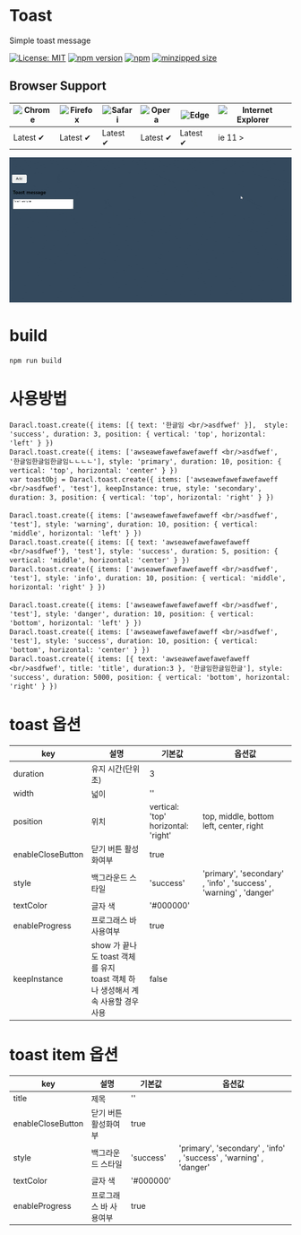 # Toast

Simple toast message

[![License: MIT](https://img.shields.io/badge/license-MIT-blue.svg)](https://github.com/darainfo/@daracl%2Ftoast/blob/main/LICENSE)
[![npm version](https://badge.fury.io/js/@daracl%2Ftoast.svg)](https://img.shields.io/npm/v/@daracl%2Ftoast)
[![npm](https://img.shields.io/npm/dt/@daracl%2Ftoast)](https://github.com/darainfo/daracl.toast/releases)
[![minzipped size](https://img.shields.io/bundlephobia/minzip/@daracl%2Ftoast)](https://bundlephobia.com/package/@daracl%2Ftoast)


## Browser Support

![Chrome](https://raw.github.com/alrra/browser-logos/master/src/chrome/chrome_48x48.png) | ![Firefox](https://raw.github.com/alrra/browser-logos/master/src/firefox/firefox_48x48.png) | ![Safari](https://raw.github.com/alrra/browser-logos/master/src/safari/safari_48x48.png) | ![Opera](https://raw.github.com/alrra/browser-logos/master/src/opera/opera_48x48.png) | ![Edge](https://raw.github.com/alrra/browser-logos/master/src/edge/edge_48x48.png) | ![Internet Explorer](https://raw.githubusercontent.com/alrra/browser-logos/main/src/archive/internet-explorer_9-11/internet-explorer_9-11_48x48.png)  
--- | --- | --- | --- | --- |  --- | 
Latest ✔ | Latest ✔ | Latest ✔ | Latest ✔ | Latest ✔ |   ie 11 > |


<p>
<img src="https://github.com/darainfo/daracl.toast/blob/main/demo.gif?raw=true"/>
</p>



# build
```
npm run build

```

# 사용방법
```
Daracl.toast.create({ items: [{ text: '한글임 <br/>asdfwef' }],  style: 'success', duration: 3, position: { vertical: 'top', horizontal: 'left' } })
Daracl.toast.create({ items: ['awseawefawefawefaweff <br/>asdfwef', '한글임한글임한글임ㄴㄴㄴㄴ'], style: 'primary', duration: 10, position: { vertical: 'top', horizontal: 'center' } })
var toastObj = Daracl.toast.create({ items: ['awseawefawefawefaweff <br/>asdfwef', 'test'], keepInstance: true, style: 'secondary', duration: 3, position: { vertical: 'top', horizontal: 'right' } })

Daracl.toast.create({ items: ['awseawefawefawefaweff <br/>asdfwef', 'test'], style: 'warning', duration: 10, position: { vertical: 'middle', horizontal: 'left' } })
Daracl.toast.create({ items: [{ text: 'awseawefawefawefaweff <br/>asdfwef'}, 'test'], style: 'success', duration: 5, position: { vertical: 'middle', horizontal: 'center' } })
Daracl.toast.create({ items: ['awseawefawefawefaweff <br/>asdfwef', 'test'], style: 'info', duration: 10, position: { vertical: 'middle', horizontal: 'right' } })

Daracl.toast.create({ items: ['awseawefawefawefaweff <br/>asdfwef', 'test'], style: 'danger', duration: 10, position: { vertical: 'bottom', horizontal: 'left' } })
Daracl.toast.create({ items: ['awseawefawefawefaweff <br/>asdfwef', 'test'], style: 'success', duration: 10, position: { vertical: 'bottom', horizontal: 'center' } })
Daracl.toast.create({ items: [{ text: 'awseawefawefawefaweff <br/>asdfwef', title: 'title', duration:3 }, '한글임한글임한글'], style: 'success', duration: 5000, position: { vertical: 'bottom', horizontal: 'right' } })

```
  

# toast 옵션
| key | 설명 | 기본값 | 옵션값 |
|-----|------|-----|-----|
| duration |  유지 시간(단위 초) |  3 |  |
| width |  넓이 |  '' |  |
| position |   위치 |   vertical: 'top' <br> horizontal: 'right'   |  top, middle, bottom <br>  left, center, right
| enableCloseButton |  닫기 버튼 활성화여부 |  true |  |
| style |  백그라운드 스타일 |  'success' | 'primary', 'secondary' , 'info' , 'success' , 'warning' , 'danger' |
| textColor |  글자 색 |  '#000000' | |
| enableProgress |  프로그래스 바 사용여부 |  true |  |
| keepInstance |  show 가 끝나도 toast 객체를 유지 <br> toast 객체 하나 생성해서 계속 사용할 경우 사용 |  false | 
  


# toast item 옵션
| key | 설명 | 기본값 | 옵션값 |
|-----|------|-----|-----|
| title |  제목 |  '' |  |
| enableCloseButton |  닫기 버튼 활성화여부 |  true |  |
| style |  백그라운드 스타일 |  'success' | 'primary', 'secondary' , 'info' , 'success' , 'warning' , 'danger' |
| textColor |  글자 색 |  '#000000' | |
| enableProgress |  프로그래스 바 사용여부 |  true | |

```